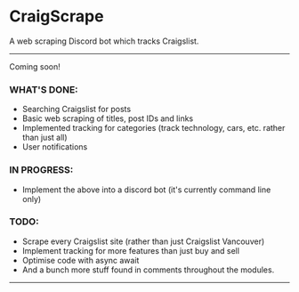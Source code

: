 # CraigScrape
A web scraping Discord bot which tracks Craigslist.

---
Coming soon!
### WHAT'S DONE:
- Searching Craigslist for posts
- Basic web scraping of titles, post IDs and links
- Implemented tracking for categories (track technology, cars, etc. rather than just all)
- User notifications

### IN PROGRESS:
- Implement the above into a discord bot (it's currently command line only)

### TODO:
- Scrape every Craigslist site (rather than just Craigslist Vancouver)
- Implement tracking for more features than just buy and sell
- Optimise code with async await
- And a bunch more stuff found in comments throughout the modules.
___
